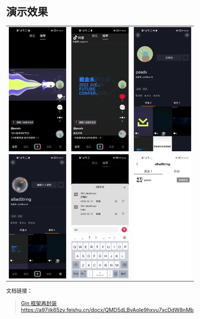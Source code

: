 # 演示效果

<table>
  <tr>
    <td><img src="resource/image/1.jpg" width="300px" /></td>
    <td><img src="resource/image/2.jpg" width="300px" /></td>
    <td><img src="resource/image/3.jpg" width="300px" /></td>
  </tr>
  <tr>
    <td><img src="resource/image/4.jpg" width="300px" /></td>
    <td><img src="resource/image/5.jpg" width="300px" /></td>
    <td><img src="resource/image/6.jpg" width="300px" /></td>
  </tr>
</table>

文档链接：  
> [Gin 框架再封装](./resource/docs/gin_extend.md)
> https://a97iik65zy.feishu.cn/docx/QMD5dLBvAoIe9hxvu7xcDdW8nMb

